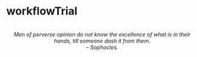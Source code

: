 # workflowTrial
<!-- QUOTE:START -->
<p align="center"><br><i>Men of perverse opinion do not know the excellence of what is in their hands, till someone dash it from them.</i><br><i>– Sophocles.</i><br></p>
<!-- QUOTE:END -->

